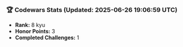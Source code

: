 ### 🏆 Codewars Stats (Updated: 2025-06-26 19:06:59 UTC)

- **Rank:** 8 kyu
- **Honor Points:** 3
- **Completed Challenges:** 1
